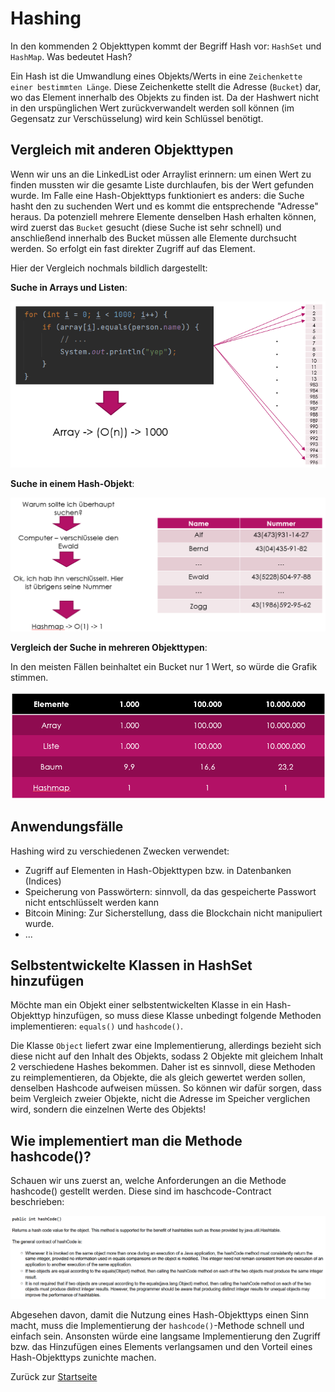 # Hashing

In den kommenden 2 Objekttypen kommt der Begriff Hash vor: `HashSet` und `HashMap`. Was bedeutet Hash?

Ein Hash ist die Umwandlung eines Objekts/Werts in eine `Zeichenkette einer bestimmten Länge`. Diese Zeichenkette stellt die Adresse (`Bucket`) dar, wo das Element innerhalb des Objekts zu finden ist. Da der Hashwert nicht in den urspünglichen Wert zurückverwandelt werden soll können (im Gegensatz zur Verschüsselung) wird kein Schlüssel benötigt.

## Vergleich mit anderen Objekttypen

Wenn wir uns an die LinkedList oder Arraylist erinnern: um einen Wert zu finden mussten wir die gesamte Liste durchlaufen, bis der Wert gefunden wurde. Im Falle eine Hash-Objekttyps funktioniert es anders: die Suche hasht den zu suchenden Wert und es kommt die entsprechende "Adresse" heraus. Da potenziell mehrere Elemente denselben Hash erhalten können, wird zuerst das `Bucket` gesucht (diese Suche ist sehr schnell) und anschließend innerhalb des Bucket müssen alle Elemente durchsucht werden. So erfolgt ein fast direkter Zugriff auf das Element.

Hier der Vergleich nochmals bildlich dargestellt:

**Suche in Arrays und Listen**:

![Suche in einem ArrayList](../img/Suche%20in%20ArrayList.png)

**Suche in einem Hash-Objekt**:

![Suche in einem Hash-Objekt](../img/Suche%20in%20Hash-Objekt.png)

**Vergleich der Suche in mehreren Objekttypen**:

In den meisten Fällen beinhaltet ein Bucket nur 1 Wert, so würde die Grafik stimmen.

![Vergleich der Objekttypen](../img/Vergleich%20der%20Objekttypen.png)

## Anwendungsfälle

Hashing wird zu verschiedenen Zwecken verwendet:
- Zugriff auf Elementen in Hash-Objekttypen bzw. in Datenbanken (Indices)
- Speicherung von Passwörtern: sinnvoll, da das gespeicherte Passwort nicht entschlüsselt werden kann
- Bitcoin Mining: Zur Sicherstellung, dass die Blockchain nicht manipuliert wurde.
- ...

## Selbstentwickelte Klassen in HashSet hinzufügen

Möchte man ein Objekt einer selbstentwickelten Klasse in ein Hash-Objekttyp hinzufügen, so muss diese Klasse unbedingt folgende Methoden implementieren: `equals()` und `hashcode()`. 

Die Klasse `Object` liefert zwar eine Implementierung, allerdings bezieht sich diese nicht auf den Inhalt des Objekts, sodass 2 Objekte mit gleichem Inhalt 2 verschiedene Hashes bekommen. Daher ist es sinnvoll, diese Methoden zu reimplementieren, da Objekte, die als gleich gewertet werden sollen, denselben Hashcode aufweisen müssen. So können wir dafür sorgen, dass beim Vergleich zweier Objekte, nicht die Adresse im Speicher verglichen wird, sondern die einzelnen Werte des Objekts!

## Wie implementiert man die Methode hashcode()?

Schauen wir uns zuerst an, welche Anforderungen an die Methode hashcode() gestellt werden. Diese sind im haschcode-Contract beschrieben:

![HascCode-Contract](../img/hascode-contract.png)

Abgesehen davon, damit die Nutzung eines Hash-Objekttyps einen Sinn macht, muss die Implementierung der `hashcode()`-Methode schnell und einfach sein. Ansonsten würde eine langsame Implementierung den Zugriff bzw. das Hinzufügen eines Elements verlangsamen und den Vorteil eines Hash-Objekttyps zunichte machen.

Zurück zur [Startseite](../README.md)